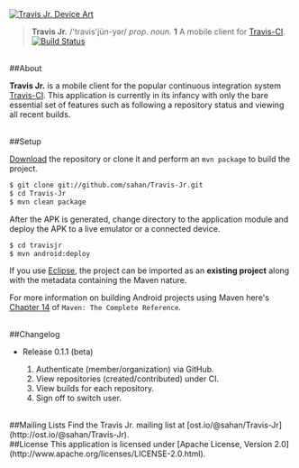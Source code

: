 <a href="https://play.google.com/store/apps/details?id=com.lonepulse.travisjr">
  <img alt="Travis Jr. Device Art" src="https://raw.github.com/sahan/Travis-Jr/master/device_art.png" />
</a>
<br>

> **Travis Jr.** /'travis'jün-yər/ <em>prop. noun.</em> **1** A mobile client for [Travis-CI](http://travis-ci.org). 
[![Build Status](https://travis-ci.org/sahan/Travis-Jr.png?branch=master)](https://travis-ci.org/sahan/Travis-Jr)

<br/>
##About

**Travis Jr.** is a mobile client for the popular continuous integration system [Travis-CI](http://travis-ci.org). 
This application is currently in its infancy with only the bare essential set of features such as following a 
repository status and viewing all recent builds.   

<br/>
##Setup

[Download](https://github.com/sahan/Travis-Jr/archive/master.zip) the repository or clone it and perform an 
`mvn package` to build the project.

```bash
$ git clone git://github.com/sahan/Travis-Jr.git
$ cd Travis-Jr
$ mvn clean package
```

After the APK is generated, change directory to the application module and deploy the APK to a live emulator 
or a connected device.

```bash
$ cd travisjr
$ mvn android:deploy
```

If you use [Eclipse](http://www.eclipse.org/downloads), the project can be imported as an **existing project** 
along with the metadata containing the Maven nature.

For more information on building Android projects using Maven here's [Chapter 14](http://www.sonatype.com/books/mvnref-book/reference/android-dev.html) of `Maven: The Complete Reference`.   

<br/>
##Changelog

* Release 0.1.1 (beta)

	1. Authenticate (member/organization) via GitHub.
	2. View repositories (created/contributed) under CI.
	3. View builds for each repository.
	4. Sign off to switch user.   

<br/>
##Mailing Lists
Find the Travis Jr. mailing list at [ost.io/@sahan/Travis-Jr](http://ost.io/@sahan/Travis-Jr).   

<br/>
##License
This application is licensed under [Apache License, Version 2.0](http://www.apache.org/licenses/LICENSE-2.0.html).
